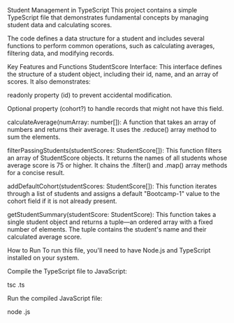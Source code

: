 Student Management in TypeScript
This project contains a simple TypeScript file that demonstrates fundamental concepts by managing student data and calculating scores.

The code defines a data structure for a student and includes several functions to perform common operations, such as calculating averages, filtering data, and modifying records.

Key Features and Functions
StudentScore Interface: This interface defines the structure of a student object, including their id, name, and an array of scores. It also demonstrates:

readonly property (id) to prevent accidental modification.

Optional property (cohort?) to handle records that might not have this field.

calculateAverage(numArray: number[]): A function that takes an array of numbers and returns their average. It uses the .reduce() array method to sum the elements.

filterPassingStudents(studentScores: StudentScore[]): This function filters an array of StudentScore objects. It returns the names of all students whose average score is 75 or higher. It chains the .filter() and .map() array methods for a concise result.

addDefaultCohort(studentScores: StudentScore[]): This function iterates through a list of students and assigns a default "Bootcamp-1" value to the cohort field if it is not already present.

getStudentSummary(studentScore: StudentScore): This function takes a single student object and returns a tuple—an ordered array with a fixed number of elements. The tuple contains the student's name and their calculated average score.

How to Run
To run this file, you'll need to have Node.js and TypeScript installed on your system.

Compile the TypeScript file to JavaScript:

tsc <filename>.ts

Run the compiled JavaScript file:

node <filename>.js
